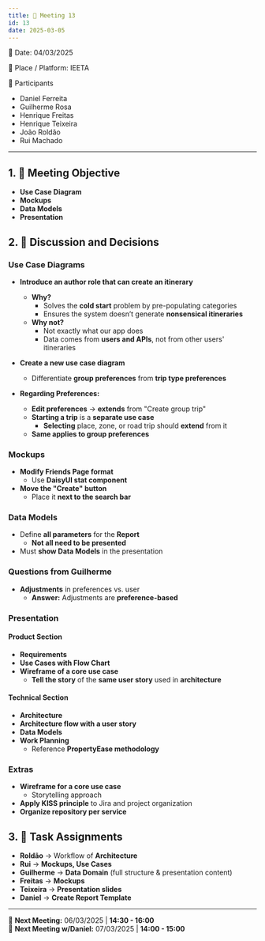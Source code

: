 ```yaml
---
title: 📝 Meeting 13
id: 13
date: 2025-03-05
---
```


📅 Date: 04/03/2025  

📍 Place / Platform: IEETA  

👥 Participants  

- Daniel Ferreita
- Guilherme Rosa  
- Henrique Freitas  
- Henrique Teixeira  
- João Roldão  
- Rui Machado  

---


## 1. 🎯 Meeting Objective  

- **Use Case Diagram**  
- **Mockups**  
- **Data Models**  
- **Presentation**  

## 2. 💬 Discussion and Decisions  

### **Use Case Diagrams**  

- **Introduce an author role that can create an itinerary**  
  - **Why?**  
    - Solves the **cold start** problem by pre-populating categories  
    - Ensures the system doesn’t generate **nonsensical itineraries**  
  - **Why not?**  
    - Not exactly what our app does  
    - Data comes from **users and APIs**, not from other users' itineraries  

- **Create a new use case diagram**  
  - Differentiate **group preferences** from **trip type preferences**  

- **Regarding Preferences:**  
  - **Edit preferences** → **extends** from "Create group trip"  
  - **Starting a trip** is a **separate use case**  
    - **Selecting** place, zone, or road trip should **extend** from it  
  - **Same applies to group preferences**  

### **Mockups**  

- **Modify Friends Page format**  
  - Use **DaisyUI stat component**  
- **Move the "Create" button**  
  - Place it **next to the search bar**  

### **Data Models**  

- Define **all parameters** for the **Report**  
  - **Not all need to be presented**  
- Must **show Data Models** in the presentation  

### **Questions from Guilherme**  

- **Adjustments** in preferences vs. user  
  - **Answer:** Adjustments are **preference-based**  

### **Presentation**  

#### **Product Section**  
- **Requirements**  
- **Use Cases with Flow Chart**  
- **Wireframe of a core use case**  
  - **Tell the story** of the **same user story** used in **architecture**  

#### **Technical Section**  
- **Architecture**  
- **Architecture flow with a user story**  
- **Data Models**  
- **Work Planning**  
  - Reference **PropertyEase methodology**  

### **Extras**  

- **Wireframe for a core use case**  
  - Storytelling approach  
- **Apply KISS principle** to Jira and project organization  
- **Organize repository per service**  

## 3. 📝 Task Assignments  

- **Roldão** → Workflow of **Architecture**  
- **Rui** → **Mockups, Use Cases**  
- **Guilherme** → **Data Domain** (full structure & presentation content)  
- **Freitas** → **Mockups**  
- **Teixeira** → **Presentation slides**  
- **Daniel** → **Create Report Template**  

---

📅 **Next Meeting:** 06/03/2025 | **14:30 - 16:00**  
📅 **Next Meeting w/Daniel:** 07/03/2025 | **14:00 - 15:00**  